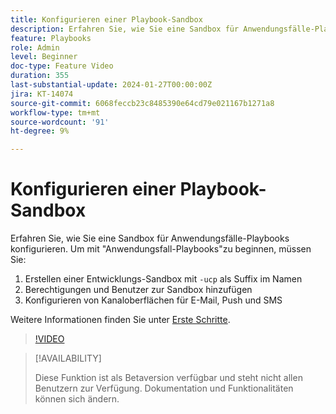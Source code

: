 ```yaml
---
title: Konfigurieren einer Playbook-Sandbox
description: Erfahren Sie, wie Sie eine Sandbox für Anwendungsfälle-Playbooks konfigurieren.
feature: Playbooks
role: Admin
level: Beginner
doc-type: Feature Video
duration: 355
last-substantial-update: 2024-01-27T00:00:00Z
jira: KT-14074
source-git-commit: 6068feccb23c8485390e64cd79e021167b1271a8
workflow-type: tm+mt
source-wordcount: '91'
ht-degree: 9%

---
```



# Konfigurieren einer Playbook-Sandbox

Erfahren Sie, wie Sie eine Sandbox für Anwendungsfälle-Playbooks konfigurieren. Um mit &quot;Anwendungsfall-Playbooks&quot;zu beginnen, müssen Sie:

1. Erstellen einer Entwicklungs-Sandbox mit `-ucp` als Suffix im Namen
1. Berechtigungen und Benutzer zur Sandbox hinzufügen
1. Konfigurieren von Kanaloberflächen für E-Mail, Push und SMS

Weitere Informationen finden Sie unter [Erste Schritte](https://experienceleague.adobe.com/docs/experience-platform/use-case-playbooks/playbooks/get-started.html).

>[!VIDEO](https://video.tv.adobe.com/v/3426987/?learn=on)

>[!AVAILABILITY]
>
>Diese Funktion ist als Betaversion verfügbar und steht nicht allen Benutzern zur Verfügung. Dokumentation und Funktionalitäten können sich ändern.